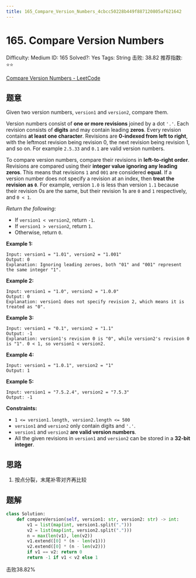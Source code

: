 ```yaml
---
title: 165_Compare_Version_Numbers_4cbcc50228b449f887120805af621642
---
```


# 165. Compare Version Numbers

Difficulty: Medium
ID: 165
Solved?: Yes
Tags: String
击败: 38.82
推荐指数: ⭐⭐

[Compare Version Numbers - LeetCode](https://leetcode.com/problems/compare-version-numbers/)

## 题意

Given two version numbers, `version1` and `version2`, compare them.

Version numbers consist of **one or more revisions** joined by a dot `'.'`. Each revision consists of **digits** and may contain leading **zeros**. Every revision contains **at least one character**. Revisions are **0-indexed from left to right**, with the leftmost revision being revision 0, the next revision being revision 1, and so on. For example `2.5.33` and `0.1` are valid version numbers.

To compare version numbers, compare their revisions in **left-to-right order**. Revisions are compared using their **integer value ignoring any leading zeros**. This means that revisions `1` and `001` are considered **equal**. If a version number does not specify a revision at an index, then **treat the revision as `0`**. For example, version `1.0` is less than version `1.1` because their revision 0s are the same, but their revision 1s are `0` and `1` respectively, and `0 < 1`.

*Return the following:*

- If `version1 < version2`, return `-1`.
- If `version1 > version2`, return `1`.
- Otherwise, return `0`.

**Example 1:**

```
Input: version1 = "1.01", version2 = "1.001"
Output: 0
Explanation: Ignoring leading zeroes, both "01" and "001" represent the same integer "1".

```

**Example 2:**

```
Input: version1 = "1.0", version2 = "1.0.0"
Output: 0
Explanation: version1 does not specify revision 2, which means it is treated as "0".

```

**Example 3:**

```
Input: version1 = "0.1", version2 = "1.1"
Output: -1
Explanation: version1's revision 0 is "0", while version2's revision 0 is "1". 0 < 1, so version1 < version2.

```

**Example 4:**

```
Input: version1 = "1.0.1", version2 = "1"
Output: 1

```

**Example 5:**

```
Input: version1 = "7.5.2.4", version2 = "7.5.3"
Output: -1

```

**Constraints:**

- `1 <= version1.length, version2.length <= 500`
- `version1` and `version2` only contain digits and `'.'`.
- `version1` and `version2` **are valid version numbers**.
- All the given revisions in `version1` and `version2` can be stored in a **32-bit integer**.

## 思路

1. 按点分裂，末尾补零对齐再比较

## 题解

```python
class Solution:
    def compareVersion(self, version1: str, version2: str) -> int:
        v1 = list(map(int, version1.split(".")))
        v2 = list(map(int, version2.split(".")))
        n = max(len(v1), len(v2))
        v1.extend([0] * (n - len(v1)))
        v2.extend([0] * (n - len(v2)))
        if v1 == v2: return 0
        return -1 if v1 < v2 else 1
```

击败38.82%